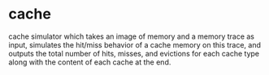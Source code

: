 # cache

cache simulator which takes an image of memory and a memory trace as input, simulates the hit/miss behavior of a cache memory on this trace, and outputs the total number of hits, misses, and evictions for each cache type along with the content of each cache at the end.
